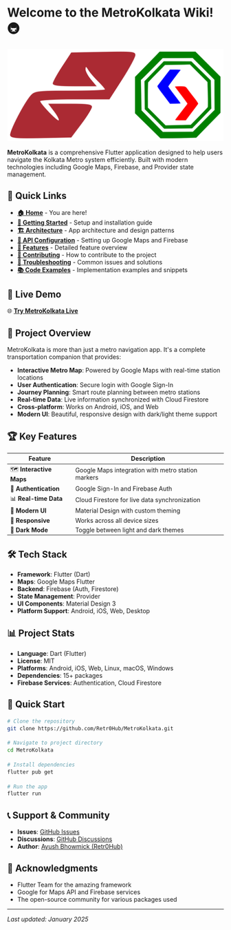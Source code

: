 # Welcome to the MetroKolkata Wiki! 🚇

![MetroKolkata Logo](https://raw.githubusercontent.com/Retr0Hub/MetroKolkata/main/lib/assets/logo.svg)

**MetroKolkata** is a comprehensive Flutter application designed to help users navigate the Kolkata Metro system efficiently. Built with modern technologies including Google Maps, Firebase, and Provider state management.

## 🌟 Quick Links

- **[🏠 Home](Home)** - You are here!
- **[🚀 Getting Started](Getting-Started)** - Setup and installation guide
- **[🏗️ Architecture](Architecture)** - App architecture and design patterns
- **[🔧 API Configuration](API-Configuration)** - Setting up Google Maps and Firebase
- **[📱 Features](Features)** - Detailed feature overview
- **[🤝 Contributing](Contributing)** - How to contribute to the project
- **[🐛 Troubleshooting](Troubleshooting)** - Common issues and solutions
- **[📚 Code Examples](Code-Examples)** - Implementation examples and snippets

## 📱 Live Demo

🌐 **[Try MetroKolkata Live](https://retr0hub.github.io/MetroKolkata/)**

## 🎯 Project Overview

MetroKolkata is more than just a metro navigation app. It's a complete transportation companion that provides:

- **Interactive Metro Map**: Powered by Google Maps with real-time station locations
- **User Authentication**: Secure login with Google Sign-In
- **Journey Planning**: Smart route planning between metro stations
- **Real-time Data**: Live information synchronized with Cloud Firestore
- **Cross-platform**: Works on Android, iOS, and Web
- **Modern UI**: Beautiful, responsive design with dark/light theme support

## 🏆 Key Features

| Feature | Description |
|---------|-------------|
| 🗺️ **Interactive Maps** | Google Maps integration with metro station markers |
| 🔐 **Authentication** | Google Sign-In and Firebase Auth |
| 📊 **Real-time Data** | Cloud Firestore for live data synchronization |
| 🎨 **Modern UI** | Material Design with custom theming |
| 📱 **Responsive** | Works across all device sizes |
| 🌙 **Dark Mode** | Toggle between light and dark themes |

## 🛠️ Tech Stack

- **Framework**: Flutter (Dart)
- **Maps**: Google Maps Flutter
- **Backend**: Firebase (Auth, Firestore)
- **State Management**: Provider
- **UI Components**: Material Design 3
- **Platform Support**: Android, iOS, Web, Desktop

## 📊 Project Stats

- **Language**: Dart (Flutter)
- **License**: MIT
- **Platforms**: Android, iOS, Web, Linux, macOS, Windows
- **Dependencies**: 15+ packages
- **Firebase Services**: Authentication, Cloud Firestore

## 🚀 Quick Start

```bash
# Clone the repository
git clone https://github.com/Retr0Hub/MetroKolkata.git

# Navigate to project directory
cd MetroKolkata

# Install dependencies
flutter pub get

# Run the app
flutter run
```

## 📞 Support & Community

- **Issues**: [GitHub Issues](https://github.com/Retr0Hub/MetroKolkata/issues)
- **Discussions**: [GitHub Discussions](https://github.com/Retr0Hub/MetroKolkata/discussions)
- **Author**: [Ayush Bhowmick (Retr0Hub)](https://github.com/Retr0Hub)

## 🙏 Acknowledgments

- Flutter Team for the amazing framework
- Google for Maps API and Firebase services
- The open-source community for various packages used

---

*Last updated: January 2025*